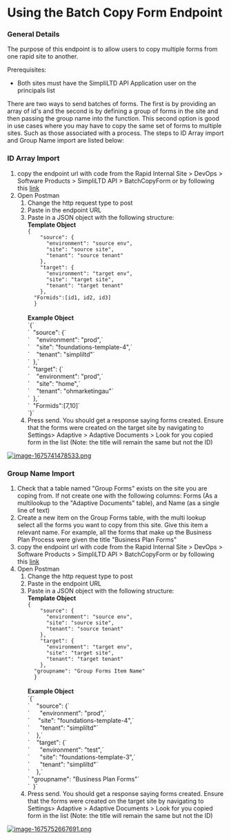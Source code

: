 # Using the Batch Copy Form Endpoint

### General Details

The purpose of this endpoint is to allow users to copy multiple forms from one rapid site to another.

Prerequisites:

- Both sites must have the SimpliLTD API Application user on the principals list

There are two ways to send batches of forms. The first is by providing an array of id's and the second is by defining a group of forms in the site and then passing the group name into the function. This second option is good in use cases where you may have to copy the same set of forms to multiple sites. Such as those associated with a process. The steps to ID Array import and Group Name import are listed below:

### ID Array Import

1. copy the endpoint url with code from the Rapid Internal Site &gt; DevOps &gt; Software Products &gt; SimpliLTD API &gt; BatchCopyForm or by following this [link](https://app.rapidplatform.com/rapidplatform/internal/explorer/Software%20Products/Software%20Product:Software%20Products:51/Product%20Instance:Product%20Instances:40)
2. Open Postman 
    1. Change the http request type to post
    2. Paste in the endpoint URL
    3. Paste in a JSON object with the following structure:  
        ****Template Object**** <div><div>`{`</div><div>`    "source": {`</div><div>`      "environment": "source env",`</div><div>`      "site": "source site",`</div><div>`      "tenant": "source tenant"`</div><div>`    },`</div><div>`    "target": {`</div><div>`      "environment": "target env",`</div><div>`      "site": "target site",`</div><div>`      "tenant": "target tenant"`</div><div>`    },`</div><div>`  "Formids":[id1, id2, id3]`</div><div>`  }`</div></div>  
        **Example Object**  
        <div><div><div><div>`{`</div><div>`  "source": {`</div><div>`    "environment": "prod",`</div><div>`    "site": "foundations-template-4",`</div><div>`    "tenant": "simpliltd"`</div><div>`  },`</div><div>`  "target": {`</div><div>`    "environment": "prod",`</div><div>`    "site": "home",`</div><div>`    "tenant": "ohmarketingau"`</div><div>`  },`</div><div>`  "Formids":[7,10]`</div><div>`}`</div></div></div></div>
    4. Press send. You should get a response saying forms created. Ensure that the forms were created on the target site by navigating to Settings&gt; Adaptive &gt; Adaptive Documents &gt; Look for you copied form in the list (Note: the title will remain the same but not the ID)

[![image-1675741478533.png](https://docs.rapidplatform.com/uploads/images/gallery/2023-02/scaled-1680-/JVvzB7xBhsy8YMQK-image-1675741478533.png)](https://docs.rapidplatform.com/uploads/images/gallery/2023-02/JVvzB7xBhsy8YMQK-image-1675741478533.png)

### Group Name Import

1. Check that a table named "Group Forms" exists on the site you are coping from. If not create one with the following columns: Forms (As a multilookup to the "Adaptive Documents" table), and Name (as a single line of text)
2. Create a new item on the Group Forms table, with the multi lookup select all the forms you want to copy from this site. Give this item a relevant name. For example, all the forms that make up the Business Plan Process were given the title "Business Plan Forms"
3. copy the endpoint url with code from the Rapid Internal Site &gt; DevOps &gt; Software Products &gt; SimpliLTD API &gt; BatchCopyForm or by following this [link](https://app.rapidplatform.com/rapidplatform/internal/explorer/Software%20Products/Software%20Product:Software%20Products:51/Product%20Instance:Product%20Instances:40)
4. Open Postman 
    1. Change the http request type to post
    2. Paste in the endpoint URL
    3. Paste in a JSON object with the following structure:  
        ****Template Object**** <div><div>`{`</div><div>`    "source": {`</div><div>`      "environment": "source env",`</div><div>`      "site": "source site",`</div><div>`      "tenant": "source tenant"`</div><div>`    },`</div><div>`    "target": {`</div><div>`      "environment": "target env",`</div><div>`      "site": "target site",`</div><div>`      "tenant": "target tenant"`</div><div>`    },`</div><div>`  "groupname": "Group Forms Item Name"`</div><div>`  }`</div></div>  
        **Example Object**  
        <div><div>`{`</div><div>`    "source": {`</div><div>`      "environment": "prod",`</div><div>`      "site": "foundations-template-4",`</div><div>`      "tenant": "simpliltd"`</div><div>`    },`</div><div>`    "target": {`</div><div>`      "environment": "test",`</div><div>`      "site": "foundations-template-3",`</div><div>`      "tenant": "simpliltd"`</div><div>`    },`</div><div>`  "groupname": "Business Plan Forms"`</div><div>`  }`</div></div>
    4. Press send. You should get a response saying forms created. Ensure that the forms were created on the target site by navigating to Settings&gt; Adaptive &gt; Adaptive Documents &gt; Look for you copied form in the list (Note: the title will remain the same but not the ID)

[![image-1675752667691.png](https://docs.rapidplatform.com/uploads/images/gallery/2023-02/scaled-1680-/Nm5K6s6gaEtX8JrP-image-1675752667691.png)](https://docs.rapidplatform.com/uploads/images/gallery/2023-02/Nm5K6s6gaEtX8JrP-image-1675752667691.png)